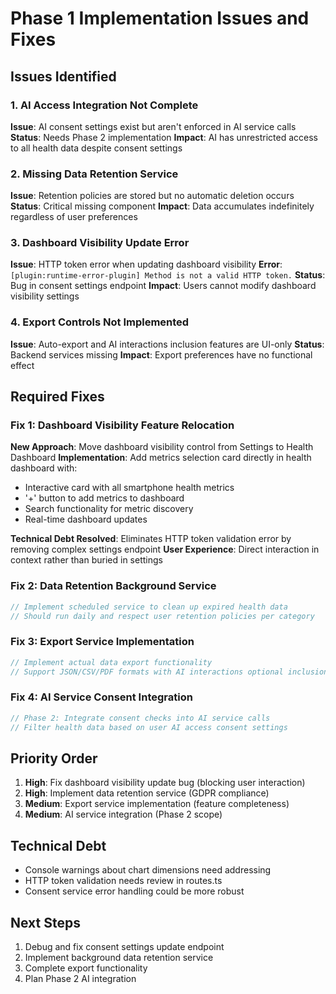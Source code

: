 
# Phase 1 Implementation Issues and Fixes

## Issues Identified

### 1. AI Access Integration Not Complete
**Issue**: AI consent settings exist but aren't enforced in AI service calls
**Status**: Needs Phase 2 implementation
**Impact**: AI has unrestricted access to all health data despite consent settings

### 2. Missing Data Retention Service
**Issue**: Retention policies are stored but no automatic deletion occurs
**Status**: Critical missing component
**Impact**: Data accumulates indefinitely regardless of user preferences

### 3. Dashboard Visibility Update Error
**Issue**: HTTP token error when updating dashboard visibility
**Error**: `[plugin:runtime-error-plugin] Method is not a valid HTTP token.`
**Status**: Bug in consent settings endpoint
**Impact**: Users cannot modify dashboard visibility settings

### 4. Export Controls Not Implemented
**Issue**: Auto-export and AI interactions inclusion features are UI-only
**Status**: Backend services missing
**Impact**: Export preferences have no functional effect

## Required Fixes

### Fix 1: Dashboard Visibility Feature Relocation
**New Approach**: Move dashboard visibility control from Settings to Health Dashboard
**Implementation**: Add metrics selection card directly in health dashboard with:
- Interactive card with all smartphone health metrics
- '+' button to add metrics to dashboard
- Search functionality for metric discovery
- Real-time dashboard updates

**Technical Debt Resolved**: Eliminates HTTP token validation error by removing complex settings endpoint
**User Experience**: Direct interaction in context rather than buried in settings

### Fix 2: Data Retention Background Service
```typescript
// Implement scheduled service to clean up expired health data
// Should run daily and respect user retention policies per category
```

### Fix 3: Export Service Implementation
```typescript
// Implement actual data export functionality
// Support JSON/CSV/PDF formats with AI interactions optional inclusion
```

### Fix 4: AI Service Consent Integration
```typescript
// Phase 2: Integrate consent checks into AI service calls
// Filter health data based on user AI access consent settings
```

## Priority Order
1. **High**: Fix dashboard visibility update bug (blocking user interaction)
2. **High**: Implement data retention service (GDPR compliance)
3. **Medium**: Export service implementation (feature completeness)
4. **Medium**: AI service integration (Phase 2 scope)

## Technical Debt
- Console warnings about chart dimensions need addressing
- HTTP token validation needs review in routes.ts
- Consent service error handling could be more robust

## Next Steps
1. Debug and fix consent settings update endpoint
2. Implement background data retention service
3. Complete export functionality
4. Plan Phase 2 AI integration
